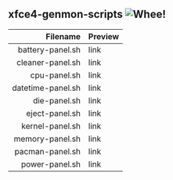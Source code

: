 ## xfce4-genmon-scripts ![Whee!](https://i.stack.imgur.com/VEeSx.gif)

| Filename          | Preview |
|------------------:|:--------|
| battery-panel.sh  | link    |
| cleaner-panel.sh  | link    |
| cpu-panel.sh      | link    |
| datetime-panel.sh | link    |
| die-panel.sh      | link    |
| eject-panel.sh    | link    |
| kernel-panel.sh   | link    |
| memory-panel.sh   | link    |
| pacman-panel.sh   | link    |
| power-panel.sh    | link    |
